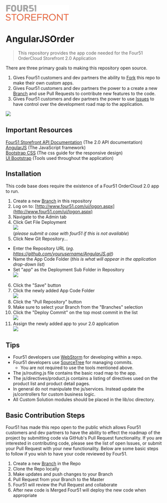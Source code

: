 ![](https://github.com/Four51/Four51StorefrontWiki/blob/master/Four51_Storefront.png?raw=true)
# AngularJSOrder
> This repository provides the app code needed for the Four51 OrderCloud Storefront 2.0 Application

There are three primary goals to making this repository open source.

 1. Gives Four51 customers and dev partners the ability to [Fork](https://guides.github.com/activities/forking/) this repo to make their own custom apps.
 2. Gives Four51 customers and dev partners the power to a create a new [Branch](https://help.github.com/articles/creating-and-deleting-branches-within-your-repository/) and use Pull Requests to contribute new features to the code.
 3. Gives Four51 customers and dev partners the power to use [Issues](https://guides.github.com/features/issues/) to have control over the development road map to the application.

![](https://github.com/Four51/four51.github.io/blob/master/img/header.png?raw=true)

## Important Resources
[Four51 Storefront API Documentation](http://four51.github.io/#/api/) (The 2.0 API documentation)<br />
[AngularJS](https://docs.angularjs.org/api/) (The JavaScript framework)<br />
[Bootstrap CSS](http://getbootstrap.com/css/) (The css guide for the responsive design)<br />
[UI Bootstrap](http://angular-ui.github.io/bootstrap/#/top) (Tools used throughout the application) 

## Installation

This code base does require the existence of a Four51 OrderCloud 2.0 app to run.

 1. Create a new [Branch](https://help.github.com/articles/creating-and-deleting-branches-within-your-repository/) in this repository
 2. Log on to: [http://www.four51.com/ui/logon.aspx](http://www.four51.com/ui/logon.aspx)
 3. Navigate to the Admin tab
 4. Click Get File Deployment<br />![](https://github.com/Four51/four51.github.io/blob/master/img/deployment.PNG?raw=true)<br />(*please submit a case with four51 if this is not available*)
 5. Click New Git Repository...
   * Enter the Repository URL (*eg. https://github.com/yourusername/AngularJS.git*)
   * Name the App Code Folder (*this is what will appear in the application drop-down list*)
   * Set "app" as the Deployment Sub Folder in Repository<br />![](https://github.com/Four51/four51.github.io/blob/master/img/deployemnt_settings.PNG?raw=true)<br />
 6. Click the "Save" button
 7. Click the newly added App Code Folder<br />![](https://github.com/Four51/four51.github.io/blob/master/img/newly_created.PNG?raw=true)<br />
 8. Click the "Pull Repository" button
 9. Make sure to select your Branch from the "Branches" selection
 10. Click the "Deploy Commit" on the top most commit in the list<br />![](https://github.com/Four51/four51.github.io/blob/master/img/deploy.PNG?raw=true)<br />
 11. Assign the newly added app to your 2.0 application<br />![](https://github.com/Four51/four51.github.io/blob/master/img/assign.PNG?raw=true)

## Tips
 * Four51 developers use [WebStorm](https://www.jetbrains.com/webstorm/specials/webstorm/webstorm.html?&gclid=CPOpi-GE2M4CFYQAaQodLgsDXg&gclsrc=aw.ds.ds&dclid=CPjjleGE2M4CFVNsAQodrnMEMQ) for developing within a repo.
 * Four51 developers use [SourceTree](https://www.sourcetreeapp.com/) for managing commits.
	 * You are not required to use the tools mentioned above.
 * The js/routing.js file contains the basic road map to the app.
 * The js/directives/product.js contains a listing of directives used on the product list and product detail pages.
 * In general do not manipulate the js/services.  Instead update the js/controllers for custom business logic.
 * All Custom Solution modules should be placed in the lib/oc directory.

## Basic Contribution Steps

Four51 has made this repo open to the public which allows Four51 customers and dev partners to have the ability to effect the roadmap of the project by submitting code via GitHub's Pull Request functionality.  If you are interested in contributing code, please see the list of open Issues, or submit your Pull Request with your new functionality.  Below are some basic steps to follow if you wish to have your code reviewed by Four51.

 1. Create a new [Branch](https://help.github.com/articles/creating-and-deleting-branches-within-your-repository/) in the Repo
 2. Clone the Repo locally
 3. Make updates and push changes to your Branch
 4. Pull Request from your Branch to the Master
 5. Four51 will review the Pull Request and collaborate
 6. After new code is Merged Four51 will deploy the new code when appropriate
